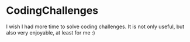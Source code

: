 # CodingChallenges

I wish I had more time to solve coding challenges. It is not only useful, but also very enjoyable, at least for me :)
